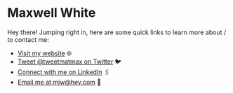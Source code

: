 # Maxwell White

Hey there! Jumping right in, here are some quick links to learn more about / to contact me:

- [Visit my website](https://maxs.link/) 🌐
- [Tweet @tweetmatmax on Twitter](https://twitter.com/tweetatmax) 🐦️
- [Connect with me on LinkedIn](https://linkedin.com/in/linkwithmax) 🖇️
- [Email me at mjw@hey.com](mailto:mjw@hey.com) 📧

